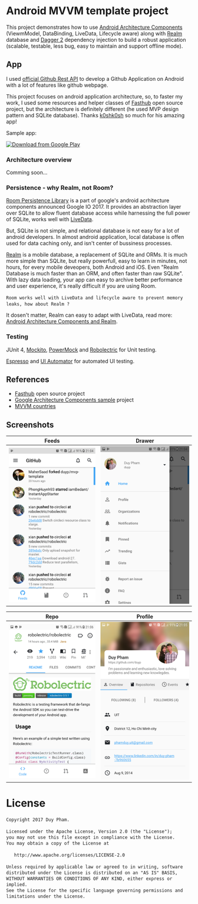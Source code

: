 Android MVVM template project
======

This project demonstrates how to use [Android Architecture Components][1] (ViewmModel, DataBinding, LiveData, Lifecycle aware) along with [Realm][2] database and [Dagger 2][3] dependency injection to build a robust application (scalable, testable, less bug, easy to maintain and support offline mode).

## App

I used [official Github Rest API][4] to develop a Github Application on Android with a lot of features like github webpage.

This project focuses on android application architecture, so, to faster my work, I used some resources and helper classes of [Fasthub][5] open source project, but the architecture is definitely different (he used MVP design pattern and SQLite database). Thanks [k0shk0sh][6] so much for his amazing app!

Sample app:

[<img src="https://play.google.com/intl/en_us/badges/images/generic/en_badge_web_generic.png"
      alt="Download from Google Play"
      height="80">](https://play.google.com/store/apps/details?id=com.duyp.architecture.mvvm)

### Architecture overview
Comming soon...

### Persistence - why Realm, not Room?
[Room Persistence Library][14] is a part of google's android acrhitecture components announced Google IO 2017. It provides an abstraction layer over SQLite to allow fluent database access while harnessing the full power of SQLite, works well with [LiveData][14].

But, SQLite is not simple, and relational database is not easy for a lot of android developers. In almost android application, local database is offen used for data caching only, and isn't center of bussiness processes.

[Realm][2] is a mobile database, a replacement of SQLite and ORMs. It is much more simple than SQLite, but really powerfull, easy to learn in minutes, not hours, for every mobile deveopers, both Android and iOS. Even "Realm Database is much faster than an ORM, and often faster than raw SQLite". With lazy data loading, your app can easy to archive better performance and user experience, it's really difficult if you are using Room.

`Room works well with LiveData and lifecycle aware to prevent memory leaks, how about Realm ?`

It dosen't matter, Realm can easy to adapt with LiveData, read more: [Android Architecture Components and Realm][16].

### Testing
JUnit 4, [Mockito][7], [PowerMock][8] and [Robolectric][9] for Unit testing.

[Espresso][12] and [UI Automator][13] for automated UI testing.

## References
* [Fasthub][5] open source project
* [Google Architecture Components sample][10] project
* [MVVM countries][11]

## Screenshots
| Feeds | Drawer |
|:-:|:-:|
| ![First](/screenshots/1.png?raw=true) | ![Sec](/screenshots/2.png?raw=true) |

| Repo | Profile |
|:-:|:-:|
| ![Third](/screenshots/7.png?raw=true) | ![Fourth](/screenshots/5.png?raw=true) |



[1]: https://developer.android.com/topic/libraries/architecture/index.html
[2]: https://realm.io
[3]: https://github.com/google/dagger
[4]: https://developer.github.com/v3/
[5]: https://github.com/k0shk0sh/FastHub
[6]: https://github.com/k0shk0sh

[7]: https://github.com/mockito/mockito
[8]: https://github.com/powermock/powermock
[9]: http://robolectric.org

[10]: https://github.com/googlesamples/android-architecture-components
[11]: https://github.com/patloew/countries

[12]: https://developer.android.com/training/testing/espresso/index.html
[13]: https://developer.android.com/training/testing/ui-automator.html

[14]: https://developer.android.com/topic/libraries/architecture/room.html
[15]: https://developer.android.com/topic/libraries/architecture/livedata.html
[16]: https://academy.realm.io/posts/android-architecture-components-and-realm/


License
=======

    Copyright 2017 Duy Pham.

    Licensed under the Apache License, Version 2.0 (the "License");
    you may not use this file except in compliance with the License.
    You may obtain a copy of the License at

       http://www.apache.org/licenses/LICENSE-2.0

    Unless required by applicable law or agreed to in writing, software
    distributed under the License is distributed on an "AS IS" BASIS,
    WITHOUT WARRANTIES OR CONDITIONS OF ANY KIND, either express or implied.
    See the License for the specific language governing permissions and
    limitations under the License.
